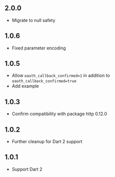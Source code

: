 ## 2.0.0
- Migrate to null safety

## 1.0.6
- Fixed parameter encoding

## 1.0.5
- Allow `oauth_callback_confirmed=1` in addition to `oauth_callback_confirmed=true`
- Add example

## 1.0.3
- Confirm compatibility with package http 0.12.0

## 1.0.2
- Further cleanup for Dart 2 support

## 1.0.1
- Support Dart 2
